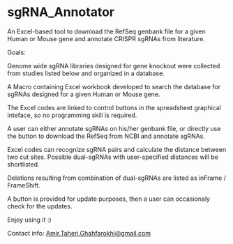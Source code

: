 # sgRNA_Annotator
An Excel-based tool to download the RefSeq genbank file for a given Human or Mouse gene and annotate CRISPR sgRNAs from literature. 

Goals:

Genome wide sgRNA libraries designed for gene knockout were collected from studies listed below and organized in a database. 

A Macro containing Excel workbook developed to search the database for sgRNAs designed for a given Human or Mouse gene.

The Excel codes are linked to control buttons in the spreadsheet graphical inteface, so no programming skill is required.

A user can either annotate sgRNAs on his/her genbank file, or directly use the button to download the RefSeq from NCBI and annotate sgRNAs.

Excel codes can recognize sgRNA pairs and calculate the distance between two cut sites. Possible dual-sgRNAs with user-specified distances will be shortlisted.

Deletions resulting from combination of dual-sgRNAs are listed as inFrame / FrameShift.

A button is provided for update purposes, then a user can occasionaly check for the updates.

Enjoy using it :)

Contact info:
Amir.Taheri.Ghahfarokhi@gmail.com
